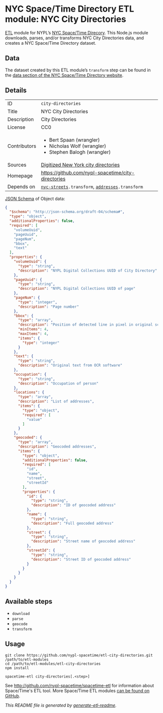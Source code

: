 # NYC Space/Time Directory ETL module: NYC City Directories

[ETL](https://en.wikipedia.org/wiki/Extract,_transform,_load) module for NYPL’s [NYC Space/Time Direcory](http://spacetime.nypl.org/). This Node.js module downloads, parses, and/or transforms NYC City Directories data, and creates a NYC Space/Time Directory dataset.


## Data

The dataset created by this ETL module’s `transform` step can be found in the [data section of the NYC Space/Time Directory website](http://spacetime.nypl.org/#data-city-directories).

## Details

<table>
<tbody>

<tr>
<td>ID</td>
<td><code>city-directories</code></td>
</tr>

<tr>
<td>Title</td>
<td>NYC City Directories</td>
</tr>

<tr>
<td>Description</td>
<td>City Directories</td>
</tr>

<tr>
<td>License</td>
<td>CC0</td>
</tr>

<tr>
<td>Contributors</td>
<td><ul><li>Bert Spaan (wrangler)</li><li>Nicholas Wolf (wrangler)</li><li>Stephen Balogh (wrangler)</li></ul></td>
</tr>

<tr>
<td>Sources</td>
<td><a href="https://digitalcollections.nypl.org/collections/new-york-city-directories#/?tab=about">Digitized New York city directories</a></td>
</tr>

<tr>
<td>Homepage</td>
<td><a href="https://github.com/nypl-spacetime/city-directories">https://github.com/nypl-spacetime/city-directories</a></td>
</tr>

<tr>
<td>Depends on</td>
<td><code><a href="https://github.com/nypl-spacetime/etl-nyc-streets">nyc-streets</a>.transform</code>, <code><a href="https://github.com/nypl-spacetime/etl-addresses">addresses</a>.transform</code></td>
</tr>
</tbody>
</table>

[JSON Schema](http://json-schema.org/) of Object data:

```json
{
  "$schema": "http://json-schema.org/draft-04/schema#",
  "type": "object",
  "additionalProperties": false,
  "required": [
    "volumeUuid",
    "pageUuid",
    "pageNum",
    "bbox",
    "text"
  ],
  "properties": {
    "volumeUuid": {
      "type": "string",
      "description": "NYPL Digital Collections UUID of City Directory"
    },
    "pageUuid": {
      "type": "string",
      "description": "NYPL Digital Collections UUID of page"
    },
    "pageNum": {
      "type": "integer",
      "description": "Page number"
    },
    "bbox": {
      "type": "array",
      "description": "Position of detected line in pixel in original scanned page",
      "minItems": 4,
      "maxItems": 4,
      "items": {
        "type": "integer"
      }
    },
    "text": {
      "type": "string",
      "description": "Original text from OCR software"
    },
    "occupation": {
      "type": "string",
      "description": "Occupation of person"
    },
    "locations": {
      "type": "array",
      "description": "List of addresses",
      "items": {
        "type": "object",
        "required": [
          "value"
        ]
      }
    },
    "geocoded": {
      "type": "array",
      "description": "Geocoded addresses",
      "items": {
        "type": "object",
        "additionalProperties": false,
        "required": [
          "id",
          "name",
          "street",
          "streetId"
        ],
        "properties": {
          "id": {
            "type": "string",
            "description": "ID of geocoded address"
          },
          "name": {
            "type": "string",
            "description": "Full geocoded address"
          },
          "street": {
            "type": "string",
            "description": "Street name of geocoded address"
          },
          "streetId": {
            "type": "string",
            "description": "Street ID of geocoded address"
          }
        }
      }
    }
  }
}
```

## Available steps

  - `download`
  - `parse`
  - `geocode`
  - `transform`

## Usage

```
git clone https://github.com/nypl-spacetime/etl-city-directories.git /path/to/etl-modules
cd /path/to/etl-modules/etl-city-directories
npm install

spacetime-etl city-directories[.<step>]
```

See http://github.com/nypl-spacetime/spacetime-etl for information about Space/Time's ETL tool. More Space/Time ETL modules [can be found on GitHub](https://github.com/search?utf8=%E2%9C%93&q=org%3Anypl-spacetime+etl-&type=Repositories&ref=advsearch&l=&l=).

_This README file is generated by [generate-etl-readme](https://github.com/nypl-spacetime/generate-etl-readme)._
